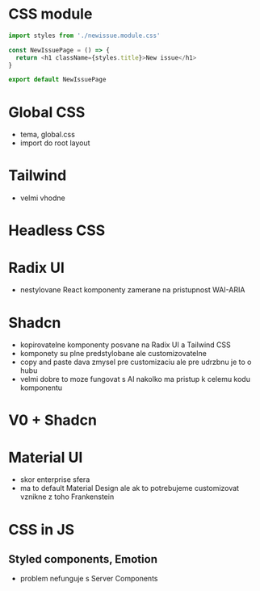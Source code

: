 # CSS module

```ts
import styles from './newissue.module.css'

const NewIssuePage = () => {
  return <h1 className={styles.title}>New issue</h1>
}

export default NewIssuePage
```

# Global CSS

- tema, global.css
- import do root layout

# Tailwind

- velmi vhodne

# Headless CSS

# Radix UI

- nestylovane React komponenty zamerane na pristupnost WAI-ARIA

# Shadcn

- kopirovatelne komponenty posvane na Radix UI a Tailwind CSS
- komponety su plne predstylobane ale customizovatelne
- copy and paste dava zmysel pre customizaciu ale pre udrzbnu je to o hubu
- velmi dobre to moze fungovat s AI nakolko ma pristup k celemu kodu komponentu

# V0 + Shadcn

# Material UI

- skor enterprise sfera
- ma to default Material Design ale ak to potrebujeme customizovat vznikne z toho Frankenstein

# CSS in JS

## Styled components, Emotion

- problem nefunguje s Server Components
